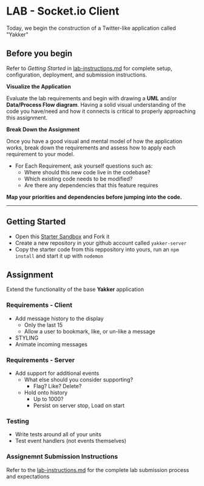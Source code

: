 # LAB - Socket.io Client

Today, we begin the construction of a Twitter-like application called "Yakker"

## Before you begin
Refer to *Getting Started*  in [lab-instructions.md](../../../reference/submission-instructions/labs.md) for complete setup, configuration, deployment, and submission instructions.

**Visualize the Application**

Evaluate the lab requirements and begin with drawing a **UML** and/or **Data/Process Flow diagram**.  Having a solid visual understanding of the code you have/need and how it connects is critical to properly approaching this assignment.

**Break Down the Assignment**

Once you have a good visual and mental model of how the application works, break down the requirements and assess how to apply each requirement to your model.

 * For Each Requirement, ask yourself questions such as:
   * Where should this new code live in the codebase?
   * Which existing code needs to be modified?
   * Are there any dependencies that this feature requires

**Map your priorities and dependencies before jumping into the code.**

---

## Getting Started

* Open this [Starter Sandbox](https://codesandbox.io/s/5zzpv6zlon) and Fork it
* Create a new repository in your github account called `yakker-server`
* Copy the starter code from this reppository into yours, run an `npm install` and start it up with `nodemon`

## Assignment
Extend the functionality of the base **Yakker** application

### Requirements - Client
* Add message history to the display
  * Only the last 15
  * Allow a user to bookmark, like, or un-like a message
* STYLING
* Animate incoming messages

### Requirements - Server
* Add support for additional events
  * What else should you consider supporting?
    * Flag? Like? Delete?
  * Hold onto history
    * Up to 1000?
    * Persist on server stop, Load on start

### Testing
* Write tests around all of your units
* Test event handlers (not events themselves)

### Assignemnt Submission Instructions
Refer to the [lab-instructions.md](../../../reference/submission-instructions/labs.md) for the complete lab submission process and expectations
